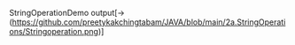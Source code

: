 StringOperationDemo  output[->(https://github.com/preetykakchingtabam/JAVA/blob/main/2a.StringOperations/Stringoperation.png)]
